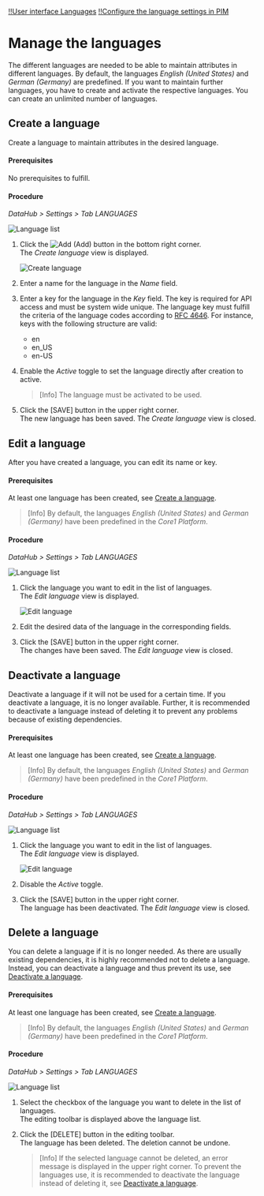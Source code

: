 [!!User interface Languages](../UserInterface/03b_Languages.md)
[!!Configure the language settings in PIM](../../PIM/Integration/04_ConfigureLanguages.md)

# Manage the languages

The different languages are needed to be able to maintain attributes in different languages.
By default, the languages *English (United States)* and *German (Germany)* are predefined.
If you want to maintain further languages, you have to create and activate the respective languages.
You can create an unlimited number of languages.

## Create a language

Create a language to maintain attributes in the desired language.

#### Prerequisites

No prerequisites to fulfill.

#### Procedure

*DataHub > Settings > Tab LANGUAGES*

![Language list](../../Assets/Screenshots/DataHub/Settings/Languages/LanguageList.png "[Language list]")

1. Click the ![Add](../../Assets/Icons/Plus01.png "[Add]") (Add) button in the bottom right corner.   
    The *Create language* view is displayed.

    ![Create language](../../Assets/Screenshots/DataHub/Settings/Languages/CreateLanguage.png "[Create language]")

2. Enter a name for the language in the *Name* field.

3. Enter a key for the language in the *Key* field. The key is required for API access and must be system wide unique. The language key must fulfill the criteria of the language codes according to [RFC 4646](https://www.heise.de/netze/rfc/rfcs/rfc4646.shtml). For instance, keys with the following structure are valid:
    - en
    - en_US
    - en-US

4. Enable the *Active* toggle to set the language directly after creation to active.

    > [Info] The language must be activated to be used.

5. Click the [SAVE] button in the upper right corner.   
    The new language has been saved. The *Create language* view is closed.  



## Edit a language

After you have created a language, you can edit its name or key.

#### Prerequisites

At least one language has been created, see [Create a language](#create-a-language).

> [Info] By default, the languages *English (United States)* and *German (Germany)* have been predefined in the *Core1 Platform*.

#### Procedure

*DataHub > Settings > Tab LANGUAGES*

![Language list](../../Assets/Screenshots/DataHub/Settings/Languages/LanguageList.png "[Language list]")

1. Click the language you want to edit in the list of languages.   
    The *Edit language* view is displayed.

    ![Edit language](../../Assets/Screenshots/DataHub/Settings/Languages/EditLanguage.png "[Edit language]")

2. Edit the desired data of the language in the corresponding fields.

3. Click the [SAVE] button in the upper right corner.   
    The changes have been saved. The *Edit language* view is closed.  



## Deactivate a language

Deactivate a language if it will not be used for a certain time.
If you deactivate a language, it is no longer available.
Further, it is recommended to deactivate a language instead of deleting it to prevent any problems because of existing dependencies.

#### Prerequisites

At least one language has been created, see [Create a language](#create-a-language).

> [Info] By default, the languages *English (United States)* and *German (Germany)* have been predefined in the *Core1 Platform*.

#### Procedure

*DataHub > Settings > Tab LANGUAGES*

![Language list](../../Assets/Screenshots/DataHub/Settings/Languages/LanguageList.png "[Language list]")

1. Click the language you want to edit in the list of languages.   
    The *Edit language* view is displayed.

    ![Edit language](../../Assets/Screenshots/DataHub/Settings/Languages/EditLanguage.png "[Edit language]")

2. Disable the *Active* toggle.

3. Click the [SAVE] button in the upper right corner.   
    The language has been deactivated. The *Edit language* view is closed.



## Delete a language

You can delete a language if it is no longer needed.
As there are usually existing dependencies, it is highly recommended not to delete a language.
Instead, you can deactivate a language and thus prevent its use, see [Deactivate a language](#deactivate-a-language).

#### Prerequisites

At least one language has been created, see [Create a language](#create-a-language).

> [Info] By default, the languages *English (United States)* and *German (Germany)* have been predefined in the *Core1 Platform*.

#### Procedure

*DataHub > Settings > Tab LANGUAGES*

![Language list](../../Assets/Screenshots/DataHub/Settings/Languages/LanguageList.png "[Language list]")

1. Select the checkbox of the language you want to delete in the list of languages.    
    The editing toolbar is displayed above the language list.

2. Click the [DELETE] button in the editing toolbar.  
    The language has been deleted. The deletion cannot be undone.

    > [Info] If the selected language cannot be deleted, an error message is displayed in the upper right corner. To prevent the languages use, it is recommended to deactivate the language instead of deleting it, see [Deactivate a language](#deactivate-a-language).
